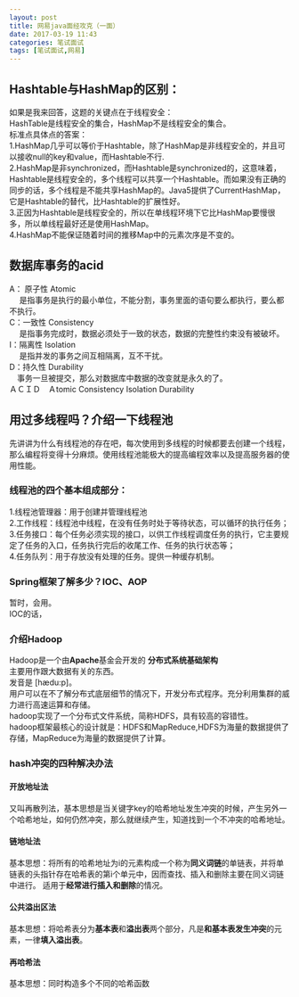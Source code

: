 ```yaml
---
layout: post
title: 网易java面经攻克（一面）
date: 2017-03-19 11:43
categories: 笔试面试
tags: [笔试面试,网易]
---
```


## Hashtable与HashMap的区别：
如果是我来回答，这题的关键点在于线程安全：  
HashTable是线程安全的集合，HashMap不是线程安全的集合。  
标准点具体点的答案：  
1.HashMap几乎可以等价于Hashtable，除了HashMap是非线程安全的，并且可以接收null的key和value，而Hashtable不行.  
2.HashMap是非synchronized，而Hashtable是synchronized的，这意味着，Hashtable是线程安全的，多个线程可以共享一个Hashtable。而如果没有正确的同步的话，多个线程是不能共享HashMap的。Java5提供了CurrentHashMap，它是Hashtable的替代，比Hashtable的扩展性好。  
3.正因为Hashtable是线程安全的，所以在单线程环境下它比HashMap要慢很多，所以单线程最好还是使用HashMap。  
4.HashMap不能保证随着时间的推移Map中的元素次序是不变的。  
## 数据库事务的acid
A： 原子性 Atomic  
&emsp; 是指事务是执行的最小单位，不能分割，事务里面的语句要么都执行，要么都不执行。  
C：一致性 Consistency  
&emsp; 是指事务完成时，数据必须处于一致的状态，数据的完整性约束没有被破坏。  
I：隔离性 Isolation  
&emsp; 是指并发的事务之间互相隔离，互不干扰。  
D：持久性 Durability  
&emsp;事务一旦被提交，那么对数据库中数据的改变就是永久的了。  
ＡＣＩＤ　Ａtomic   Consistency  Isolation  Durability  

## 用过多线程吗？介绍一下线程池
先讲讲为什么有线程池的存在吧，每次使用到多线程的时候都要去创建一个线程，那么编程将变得十分麻烦。使用线程池能极大的提高编程效率以及提高服务器的使用性能。

### 线程池的四个基本组成部分：
1.线程池管理器：用于创建并管理线程池  
2.工作线程：线程池中线程，在没有任务时处于等待状态，可以循环的执行任务；  
3.任务接口：每个任务必须实现的接口，以供工作线程调度任务的执行，它主要规定了任务的入口，任务执行完后的收尾工作、任务的执行状态等；  
4.任务队列：用于存放没有处理的任务。提供一种缓存机制。  

### Spring框架了解多少？IOC、AOP
暂时，会用。  
IOC的话，

### 介绍Hadoop
Hadoop是一个由**Apache**基金会开发的  **分布式系统基础架构**  
主要用作跟大数据有关的东西。  
发音是 [hædu:p]。  
用户可以在不了解分布式底层细节的情况下，开发分布式程序。充分利用集群的威力进行高速运算和存储。  
hadoop实现了一个分布式文件系统，简称HDFS，具有较高的容错性。  
hadoop框架最核心的设计就是：HDFS和MapReduce,HDFS为海量的数据提供了存储，MapReduce为海量的数据提供了计算。  

### hash冲突的四种解决办法
#### 开放地址法
又叫再散列法，基本思想是当关键字key的哈希地址发生冲突的时候，产生另外一个哈希地址，如何仍然冲突，那么就继续产生，知道找到一个不冲突的哈希地址。
#### 链地址法
基本思想：将所有的哈希地址为i的元素构成一个称为**同义词链**的单链表，并将单链表的头指针存在哈希表的第i个单元中，因而查找、插入和删除主要在同义词链中进行。
适用于**经常进行插入和删除**的情况。
#### 公共溢出区法
基本思想：将哈希表分为**基本表**和**溢出表**两个部分，凡是**和基本表发生冲突**的元素，一律**填入溢出表**。
#### 再哈希法
基本思想：同时构造多个不同的哈希函数